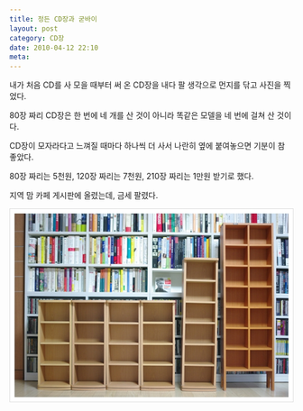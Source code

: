 ```yaml
---
title: 정든 CD장과 굳바이
layout: post
category: CD장
date: 2010-04-12 22:10
meta:
---
```




내가 처음 CD를 사 모을 때부터 써 온 CD장을 내다 팔 생각으로 먼지를 닦고 사진을 찍었다.

80장 짜리 CD장은 한 번에 네 개를 산 것이 아니라 똑같은 모델을 네 번에 걸쳐 산 것이다.

CD장이 모자라다고 느껴질 때마다 하나씩 더 사서 나란히 옆에 붙여놓으면 기분이 참 좋았다.

80장 짜리는 5천원, 120장 짜리는 7천원, 210장 짜리는 1만원 받기로 했다.

지역 맘 카페 게시판에 올렸는데, 금세 팔렸다.

![CD장](/img/2010-04-12.jpg)
